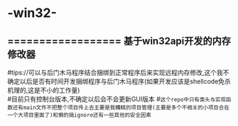 # -win32-<br>
==================
基于win32api开发的内存修改器<br>
-----------------------
#tips://可以与后门木马程序结合捆绑到正常程序后来实现远程内存修改,这个我不确定以后是否有时间开发捆绑程序与后门木马程序(如果开发应该是shellcode免杀机理的,这是不小的工作量)<br>
#目前只有控制台版本,不确定以后会不会更新GUI版本
#`这个repo中只有类头与实现函数还有main文件不把整个项目传上去主要是我糟糕的项目管理(主要是多个不相关的小项目合在一个大项目里面了)和懒的搞ignore还有一些其他的安全因素`


